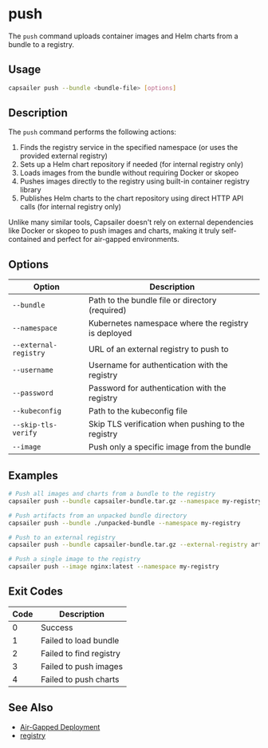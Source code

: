 # push

The `push` command uploads container images and Helm charts from a bundle to a registry.

## Usage

```bash
capsailer push --bundle <bundle-file> [options]
```

## Description

The `push` command performs the following actions:

1. Finds the registry service in the specified namespace (or uses the provided external registry)
2. Sets up a Helm chart repository if needed (for internal registry only)
3. Loads images from the bundle without requiring Docker or skopeo
4. Pushes images directly to the registry using built-in container registry library
5. Publishes Helm charts to the chart repository using direct HTTP API calls (for internal registry only)

Unlike many similar tools, Capsailer doesn't rely on external dependencies like Docker or skopeo to push images and charts, making it truly self-contained and perfect for air-gapped environments.

## Options

| Option | Description |
|--------|-------------|
| `--bundle` | Path to the bundle file or directory (required) |
| `--namespace` | Kubernetes namespace where the registry is deployed |
| `--external-registry` | URL of an external registry to push to |
| `--username` | Username for authentication with the registry |
| `--password` | Password for authentication with the registry |
| `--kubeconfig` | Path to the kubeconfig file |
| `--skip-tls-verify` | Skip TLS verification when pushing to the registry |
| `--image` | Push only a specific image from the bundle |

## Examples

```bash
# Push all images and charts from a bundle to the registry
capsailer push --bundle capsailer-bundle.tar.gz --namespace my-registry

# Push artifacts from an unpacked bundle directory
capsailer push --bundle ./unpacked-bundle --namespace my-registry

# Push to an external registry
capsailer push --bundle capsailer-bundle.tar.gz --external-registry artifactory.example.com --username myuser --password mypassword

# Push a single image to the registry
capsailer push --image nginx:latest --namespace my-registry
```

## Exit Codes

| Code | Description |
|------|-------------|
| 0 | Success |
| 1 | Failed to load bundle |
| 2 | Failed to find registry |
| 3 | Failed to push images |
| 4 | Failed to push charts |

## See Also

- [Air-Gapped Deployment](../user-guide/air-gapped-deployment.md)
- [registry](registry.md) 